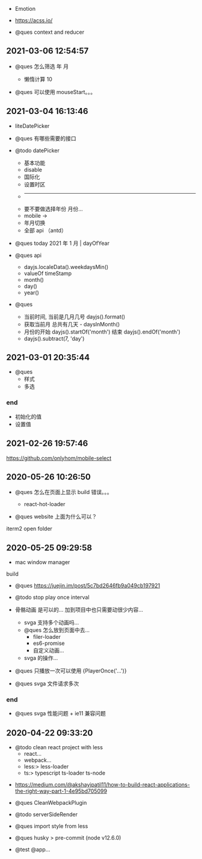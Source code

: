 - Emotion
- https://acss.io/

- @ques context and reducer

## 2021-03-06 12:54:57

- @ques 怎么筛选 年 月

  - 懒惰计算 10

- @ques 可以使用 mouseStart。。。

## 2021-03-04 16:13:46

- liteDatePicker

- @ques 有哪些需要的接口

- @todo datePicker

  - 基本功能
  - disable
  - 国际化
  - 设置时区
  - ***
  - 要不要做选择年份 月份...
  - mobile ->
  - 年月切换
  - 全部 api （antd）

- @ques today 2021 年 1 月 | dayOfYear

- @ques api

  - dayjs.localeData().weekdaysMin()
  - valueOf timeStamp
  - month()
  - day()
  - year()

- @ques

  - 当前时间, 当前是几月几号 dayjs().format()
  - 获取当前月 总共有几天 - daysInMonth()
  - 月份的开始 dayjs().startOf('month') 结束 dayjs().endOf('month')
  - dayjs().subtract(7, 'day')

## 2021-03-01 20:35:44

- @ques
  - 样式
  - 多选

### end

- 初始化的值
- 设置值

## 2021-02-26 19:57:46

https://github.com/onlyhom/mobile-select

## 2020-05-26 10:26:50

- @ques 怎么在页面上显示 build 错误。。。

  - react-hot-loader

- @ques website 上面为什么可以？

iterm2 open folder

## 2020-05-25 09:29:58

- mac window manager

build

- @ques https://juejin.im/post/5c7bd2646fb9a049cb197921
- @todo stop play once interval

- 骨骼动画 是可以的... 加到项目中也只需要动很少内容...

  - svga 支持多个动画吗...
  - @ques 怎么放到页面中去...
    - filer-loader
    - es6-promise
    - 自定义动画...
  - svga 的操作...

- @ques 只播放一次可以使用 {PlayerOnce('...')}

- @ques svga 文件请求多次

### end

- @ques svga 性能问题 + ie11 兼容问题

## 2020-04-22 09:33:20

- @todo clean react project with less
  - react...
  - webpack...
  - less:> less-loader
  - ts:> typescript ts-loader ts-node

* https://medium.com/@akshayjpatil11/how-to-build-react-applications-the-right-way-part-1-4e95bd705099

- @ques CleanWebpackPlugin

- @todo serverSideRender

* @ques import style from less

* @ques husky > pre-commit (node v12.6.0)

- @test @app...
